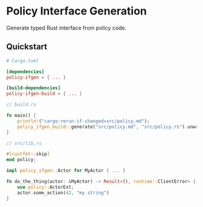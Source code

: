 # Policy Interface Generation

Generate typed Rust interface from policy code.

## Quickstart

```toml
# Cargo.toml

[dependencies]
policy-ifgen = { ... }

[build-dependencies]
policy-ifgen-build = { ... }
```

```rust
// build.rs

fn main() {
    println!("cargo:rerun-if-changed=src/policy.md");
    policy_ifgen_build::generate("src/policy.md", "src/policy.rs").unwrap();
}
```

```rust
// src/lib.rs

#[rustfmt::skip]
mod policy;

impl policy_ifgen::Actor for MyActor { ... }

fn do_the_thing(actor: &MyActor) -> Result<(), runtime::ClientError> {
    use policy::ActorExt;
    actor.some_action(42, "my string")
}
```
